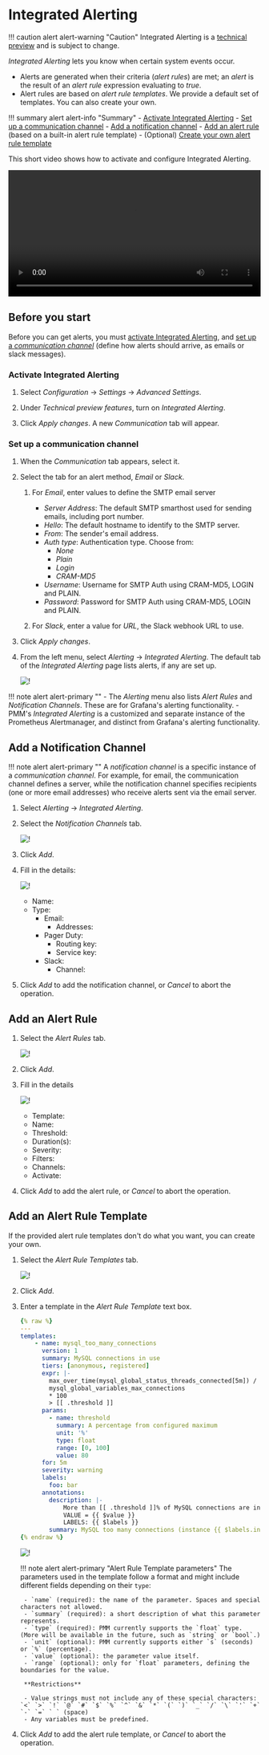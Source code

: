 # Integrated Alerting

!!! caution alert alert-warning "Caution"
    Integrated Alerting is a [technical preview](../details/glossary.md#technical-preview) and is subject to change.

*Integrated Alerting* lets you know when certain system events occur.

- Alerts are generated when their criteria (*alert rules*) are met; an *alert* is the result of an *alert rule* expression evaluating to *true*.
- Alert rules are based on *alert rule templates*. We provide a default set of templates. You can also create your own.

!!! summary alert alert-info "Summary"
    - [Activate Integrated Alerting](#activate-integrated-alerting)
    - [Set up a communication channel](#set-up-a-communication-channel)
    - [Add a notification channel](#add-a-notification-channel)
    - [Add an alert rule](#add-an-alert-rule) (based on a built-in alert rule template)
    - (Optional) [Create your own alert rule template](#add-an-alert-rule-template)

This short video shows how to activate and configure Integrated Alerting.

<video width="100%" controls>
  <source src="../_images/Integrated-Alerting.mp4" type="video/mp4">
  Your browser does not support playing this video.
</video>

## Before you start

Before you can get alerts, you must [activate Integrated Alerting](#activate-integrated-alerting), and [set up a *communication channel*](#set-up-a-communication-channel) (define how alerts should arrive, as emails or slack messages).

### Activate Integrated Alerting

1. Select <i class="uil uil-cog"></i> *Configuration* → <i class="uil uil-setting"></i> *Settings* → *Advanced Settings*.

1. Under *Technical preview features*, turn on *Integrated Alerting*.

1. Click *Apply changes*. A new *Communication* tab will appear.

### Set up a communication channel

1. When the *Communication* tab appears, select it.

1. Select the tab for an alert method, *Email* or *Slack*.

    1. For *Email*, enter values to define the SMTP email server

        - *Server Address*: The default SMTP smarthost used for sending emails, including port number.
        - *Hello*: The default hostname to identify to the SMTP server.
        - *From*: The sender's email address.
        - *Auth type*: Authentication type. Choose from:
            - *None*
            - *Plain*
            - *Login*
            - *CRAM-MD5*
        - *Username*: Username for SMTP Auth using CRAM-MD5, LOGIN and PLAIN.
        - *Password*: Password for SMTP Auth using CRAM-MD5, LOGIN and PLAIN.

    1. For *Slack*, enter a value for *URL*, the Slack webhook URL to use.

1. Click *Apply changes*.

1. From the left menu, select <i class="uil uil-bell"></i> *Alerting* → <i class="uil uil-list-ul"></i> *Integrated Alerting*. The default tab of the *Integrated Alerting* page lists alerts, if any are set up.

    ![!](../_images/PMM_Integrated_Alerting_Alerts.jpg)

!!! note alert alert-primary ""
    - The *Alerting* menu also lists <i class="uil uil-list-ul"></i> *Alert Rules* and <i class="uil uil-comment-alt-share"></i> *Notification Channels*. These are for Grafana's alerting functionality.
    - PMM's *Integrated Alerting* is a customized and separate instance of the Prometheus Alertmanager, and distinct from Grafana's alerting functionality.

## Add a Notification Channel

!!! note alert alert-primary ""
    A *notification channel* is a specific instance of a *communication channel*. For example, for email, the communication channel defines a server, while the notification channel specifies recipients (one or more email addresses) who receive alerts sent via the email server.

1. Select <i class="uil uil-bell"></i> *Alerting* → <i class="uil uil-list-ul"></i> *Integrated Alerting*.

1. Select the *Notification Channels* tab.

    ![!](../_images/PMM_Integrated_Alerting_Notification_Channels.jpg)

1. Click <i class="uil uil-plus-square"></i> *Add*.

1. Fill in the details:

    ![!](../_images/PMM_Integrated_Alerting_Notification_Channels_Add_Form.jpg)

    - Name:
    - Type:
        - Email:
            - Addresses:
        - Pager Duty:
            - Routing key:
            - Service key:
        - Slack:
            - Channel:

1. Click *Add* to add the notification channel, or *Cancel* to abort the operation.

## Add an Alert Rule

1. Select the *Alert Rules* tab.

    ![!](../_images/PMM_Integrated_Alerting_Alert_Rules.jpg)

1. Click <i class="uil uil-plus-square"></i> *Add*.

1. Fill in the details

    ![!](../_images/PMM_Integrated_Alerting_Alert_Rules_Add_Form.jpg)

    - Template:
    - Name:
    - Threshold:
    - Duration(s):
    - Severity:
    - Filters:
    - Channels:
    - Activate:

1. Click *Add* to add the alert rule, or *Cancel* to abort the operation.

## Add an Alert Rule Template

If the provided alert rule templates don't do what you want, you can create your own.

1. Select the *Alert Rule Templates* tab.

    ![!](../_images/PMM_Integrated_Alerting_Alert_Rule_Templates.jpg)

1. Click <i class="uil uil-plus-square"></i> *Add*.

1. Enter a template in the *Alert Rule Template* text box.

    ```yaml
    {% raw %}
    ---
    templates:
        - name: mysql_too_many_connections
          version: 1
          summary: MySQL connections in use
          tiers: [anonymous, registered]
          expr: |-
            max_over_time(mysql_global_status_threads_connected[5m]) / ignoring (job)
            mysql_global_variables_max_connections
            * 100
            > [[ .threshold ]]
          params:
            - name: threshold
              summary: A percentage from configured maximum
              unit: '%'
              type: float
              range: [0, 100]
              value: 80
          for: 5m
          severity: warning
          labels:
            foo: bar
          annotations:
            description: |-
                More than [[ .threshold ]]% of MySQL connections are in use on {{ $labels.instance }}
                VALUE = {{ $value }}
                LABELS: {{ $labels }}
            summary: MySQL too many connections (instance {{ $labels.instance }})
    {% endraw %}
    ```

    ![!](../_images/PMM_Integrated_Alerting_Alert_Rule_Templates_Add_Form.jpg)

    !!! note alert alert-primary "Alert Rule Template parameters"
        The parameters used in the template follow a format and might include different fields depending on their `type`:

        - `name` (required): the name of the parameter. Spaces and special characters not allowed.
        - `summary` (required): a short description of what this parameter represents.
        - `type` (required): PMM currently supports the `float` type. (More will be available in the future, such as `string` or `bool`.)
        - `unit` (optional): PMM currently supports either `s` (seconds) or `%` (percentage).
        - `value` (optional): the parameter value itself.
        - `range` (optional): only for `float` parameters, defining the boundaries for the value.

        **Restrictions**

        - Value strings must not include any of these special characters: `<` `>` `!` `@` `#` `$` `%` `^` `&` `*` `(` `)` `_` `/` `\` `'` `+` `-` `=` ` ` (space)
        - Any variables must be predefined.

1. Click *Add* to add the alert rule template, or *Cancel* to abort the operation.
